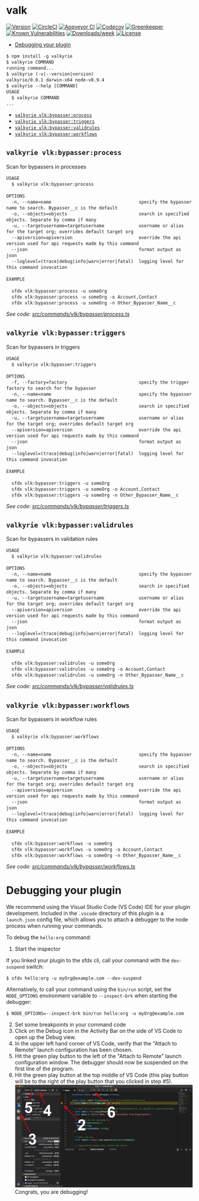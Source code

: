 valk
====



[![Version](https://img.shields.io/npm/v/valk.svg)](https://npmjs.org/package/valk)
[![CircleCI](https://circleci.com/gh/jonathanwiesel/valk/tree/master.svg?style=shield)](https://circleci.com/gh/jonathanwiesel/valk/tree/master)
[![Appveyor CI](https://ci.appveyor.com/api/projects/status/github/jonathanwiesel/valk?branch=master&svg=true)](https://ci.appveyor.com/project/heroku/valk/branch/master)
[![Codecov](https://codecov.io/gh/jonathanwiesel/valk/branch/master/graph/badge.svg)](https://codecov.io/gh/jonathanwiesel/valk)
[![Greenkeeper](https://badges.greenkeeper.io/jonathanwiesel/valk.svg)](https://greenkeeper.io/)
[![Known Vulnerabilities](https://snyk.io/test/github/jonathanwiesel/valk/badge.svg)](https://snyk.io/test/github/jonathanwiesel/valk)
[![Downloads/week](https://img.shields.io/npm/dw/valk.svg)](https://npmjs.org/package/valk)
[![License](https://img.shields.io/npm/l/valk.svg)](https://github.com/jonathanwiesel/valk/blob/master/package.json)

<!-- toc -->
* [Debugging your plugin](#debugging-your-plugin)
<!-- tocstop -->
<!-- install -->
<!-- usage -->
```sh-session
$ npm install -g valkyrie
$ valkyrie COMMAND
running command...
$ valkyrie (-v|--version|version)
valkyrie/0.0.1 darwin-x64 node-v8.9.4
$ valkyrie --help [COMMAND]
USAGE
  $ valkyrie COMMAND
...
```
<!-- usagestop -->
<!-- commands -->
* [`valkyrie vlk:bypasser:process`](#valkyrie-vlkbypasserprocess)
* [`valkyrie vlk:bypasser:triggers`](#valkyrie-vlkbypassertriggers)
* [`valkyrie vlk:bypasser:validrules`](#valkyrie-vlkbypasservalidrules)
* [`valkyrie vlk:bypasser:workflows`](#valkyrie-vlkbypasserworkflows)

## `valkyrie vlk:bypasser:process`

Scan for bypassers in processes

```
USAGE
  $ valkyrie vlk:bypasser:process

OPTIONS
  -n, --name=name                                 specify the bypasser name to search. Bypasser__c is the default
  -o, --objects=objects                           search in specified objects. Separate by comma if many
  -u, --targetusername=targetusername             username or alias for the target org; overrides default target org
  --apiversion=apiversion                         override the api version used for api requests made by this command
  --json                                          format output as json
  --loglevel=(trace|debug|info|warn|error|fatal)  logging level for this command invocation

EXAMPLE

  sfdx vlk:bypasser:process -u someOrg
  sfdx vlk:bypasser:process -u someOrg -o Account,Contact
  sfdx vlk:bypasser:process -u someOrg -n Other_Bypasser_Name__c
```

_See code: [src/commands/vlk/bypasser/process.ts](https://gitlab.com/jonathanwiesel/valkyrie/blob/v0.0.1/src/commands/vlk/bypasser/process.ts)_

## `valkyrie vlk:bypasser:triggers`

Scan for bypassers in triggers

```
USAGE
  $ valkyrie vlk:bypasser:triggers

OPTIONS
  -f, --factory=factory                           specify the trigger factory to search for the bypasser
  -n, --name=name                                 specify the bypasser name to search. Bypasser__c is the default
  -o, --objects=objects                           search in specified objects. Separate by comma if many
  -u, --targetusername=targetusername             username or alias for the target org; overrides default target org
  --apiversion=apiversion                         override the api version used for api requests made by this command
  --json                                          format output as json
  --loglevel=(trace|debug|info|warn|error|fatal)  logging level for this command invocation

EXAMPLE

  sfdx vlk:bypasser:triggers -u someOrg
  sfdx vlk:bypasser:triggers -u someOrg -o Account,Contact
  sfdx vlk:bypasser:triggers -u someOrg -n Other_Bypasser_Name__c
```

_See code: [src/commands/vlk/bypasser/triggers.ts](https://gitlab.com/jonathanwiesel/valkyrie/blob/v0.0.1/src/commands/vlk/bypasser/triggers.ts)_

## `valkyrie vlk:bypasser:validrules`

Scan for bypassers in validation rules

```
USAGE
  $ valkyrie vlk:bypasser:validrules

OPTIONS
  -n, --name=name                                 specify the bypasser name to search. Bypasser__c is the default
  -o, --objects=objects                           search in specified objects. Separate by comma if many
  -u, --targetusername=targetusername             username or alias for the target org; overrides default target org
  --apiversion=apiversion                         override the api version used for api requests made by this command
  --json                                          format output as json
  --loglevel=(trace|debug|info|warn|error|fatal)  logging level for this command invocation

EXAMPLE

  sfdx vlk:bypasser:validrules -u someOrg
  sfdx vlk:bypasser:validrules -u someOrg -o Account,Contact
  sfdx vlk:bypasser:validrules -u someOrg -n Other_Bypasser_Name__c
```

_See code: [src/commands/vlk/bypasser/validrules.ts](https://gitlab.com/jonathanwiesel/valkyrie/blob/v0.0.1/src/commands/vlk/bypasser/validrules.ts)_

## `valkyrie vlk:bypasser:workflows`

Scan for bypassers in workflow rules

```
USAGE
  $ valkyrie vlk:bypasser:workflows

OPTIONS
  -n, --name=name                                 specify the bypasser name to search. Bypasser__c is the default
  -o, --objects=objects                           search in specified objects. Separate by comma if many
  -u, --targetusername=targetusername             username or alias for the target org; overrides default target org
  --apiversion=apiversion                         override the api version used for api requests made by this command
  --json                                          format output as json
  --loglevel=(trace|debug|info|warn|error|fatal)  logging level for this command invocation

EXAMPLE

  sfdx vlk:bypasser:workflows -u someOrg
  sfdx vlk:bypasser:workflows -u someOrg -o Account,Contact
  sfdx vlk:bypasser:workflows -u someOrg -n Other_Bypasser_Name__c
```

_See code: [src/commands/vlk/bypasser/workflows.ts](https://gitlab.com/jonathanwiesel/valkyrie/blob/v0.0.1/src/commands/vlk/bypasser/workflows.ts)_
<!-- commandsstop -->
<!-- debugging-your-plugin -->
# Debugging your plugin
We recommend using the Visual Studio Code (VS Code) IDE for your plugin development. Included in the `.vscode` directory of this plugin is a `launch.json` config file, which allows you to attach a debugger to the node process when running your commands.

To debug the `hello:org` command: 
1. Start the inspector
  
If you linked your plugin to the sfdx cli, call your command with the `dev-suspend` switch: 
```sh-session
$ sfdx hello:org -u myOrg@example.com --dev-suspend
```
  
Alternatively, to call your command using the `bin/run` script, set the `NODE_OPTIONS` environment variable to `--inspect-brk` when starting the debugger:
```sh-session
$ NODE_OPTIONS=--inspect-brk bin/run hello:org -u myOrg@example.com
```

2. Set some breakpoints in your command code
3. Click on the Debug icon in the Activity Bar on the side of VS Code to open up the Debug view.
4. In the upper left hand corner of VS Code, verify that the "Attach to Remote" launch configuration has been chosen.
5. Hit the green play button to the left of the "Attach to Remote" launch configuration window. The debugger should now be suspended on the first line of the program. 
6. Hit the green play button at the top middle of VS Code (this play button will be to the right of the play button that you clicked in step #5).
<br><img src=".images/vscodeScreenshot.png" width="480" height="278"><br>
Congrats, you are debugging!
